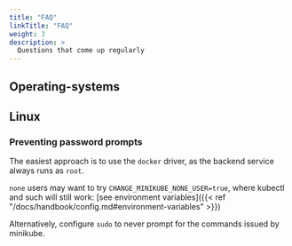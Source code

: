 ```yaml
---
title: "FAQ"
linkTitle: "FAQ"
weight: 3
description: >
  Questions that come up regularly
---
```


## Operating-systems

## Linux

### Preventing password prompts

The easiest approach is to use the `docker` driver, as the backend service always runs as `root`.

`none` users may want to try `CHANGE_MINIKUBE_NONE_USER=true`,  where kubectl and such will still work: [see environment variables]({{< ref "/docs/handbook/config.md#environment-variables" >}})

Alternatively, configure `sudo` to never prompt for the commands issued by minikube.
